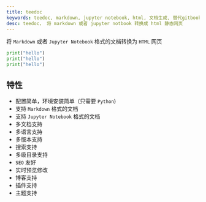 ```yaml
---
title: teedoc
keywords: teedoc, markdown, jupyter notebook, html, 文档生成, 替代gitbook, 网站生成, 静态网站
desc: teedoc， 将 markdown 或者 jupyter notbook 转换成 html 静态网页
---
```



将 `Markdown` 或者 `Jupyter Notebook` 格式的文档转换为 `HTML` 网页


```python
print("hello")
print("hello")
print("hello")
```

## 特性

* 配置简单，环境安装简单（只需要 `Python`)
* 支持 `Markdown` 格式的文档
* 支持 `Jupyter Notebook` 格式的文档
* 多文档支持
* 多语言支持
* 多版本支持
* 搜索支持
* 多级目录支持
* `SEO` 友好
* 实时预览修改
* 博客支持
* 插件支持
* 主题支持


